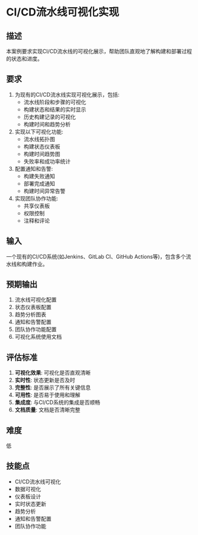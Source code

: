 # CI/CD流水线可视化实现

## 描述

本案例要求实现CI/CD流水线的可视化展示，帮助团队直观地了解构建和部署过程的状态和进度。

## 要求

1. 为现有的CI/CD流水线实现可视化展示，包括:
   - 流水线阶段和步骤的可视化
   - 构建状态和结果的实时显示
   - 历史构建记录的可视化
   - 构建时间和趋势分析
2. 实现以下可视化功能:
   - 流水线拓扑图
   - 构建状态仪表板
   - 构建时间趋势图
   - 失败率和成功率统计
3. 配置通知和告警:
   - 构建失败通知
   - 部署完成通知
   - 构建时间异常告警
4. 实现团队协作功能:
   - 共享仪表板
   - 权限控制
   - 注释和评论

## 输入

一个现有的CI/CD系统(如Jenkins、GitLab CI、GitHub Actions等)，包含多个流水线和构建作业。

## 预期输出

1. 流水线可视化配置
2. 状态仪表板配置
3. 趋势分析图表
4. 通知和告警配置
5. 团队协作功能配置
6. 可视化系统使用文档

## 评估标准

1. **可视化效果**: 可视化是否直观清晰
2. **实时性**: 状态更新是否及时
3. **完整性**: 是否展示了所有关键信息
4. **可用性**: 是否易于使用和理解
5. **集成度**: 与CI/CD系统的集成是否顺畅
6. **文档质量**: 文档是否清晰完整

## 难度

低

## 技能点

- CI/CD流水线可视化
- 数据可视化
- 仪表板设计
- 实时状态更新
- 趋势分析
- 通知和告警配置
- 团队协作功能